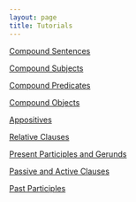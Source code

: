 ```yaml
---
layout: page
title: Tutorials
---
```


<a href="/tutorials-v2/compound_sentences/index.html">Compound Sentences</a>


<a href="/tutorials-v2/compound_subject/index.html">Compound Subjects</a>

<!-- TODO Update my hrefs, please! -->
<a href="/tutorials-v2/compound_sentences/index.html">Compound Predicates</a>

<a href="/tutorials-v2/compound_sentences/index.html">Compound Objects</a>

<a href="/tutorials-v2/compound_sentences/index.html">Appositives</a>

<a href="/tutorials-v2/compound_sentences/index.html">Relative Clauses</a>

<a href="/tutorials-v2/compound_sentences/index.html">Present Participles and Gerunds</a>

<a href="/tutorials-v2/compound_sentences/index.html">Passive and Active Clauses</a>

<a href="/tutorials-v2/compound_sentences/index.html">Past Participles</a>
